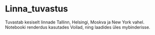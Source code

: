 # Linna_tuvastus

Tuvastab kesiselt linnade Tallinn, Helsingi, Moskva ja New York vahel. Notebooki renderdus kasutades Voilad, ning laadides üles mybinderisse.
